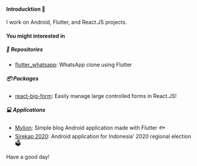 #### Introducktion 🦆

I work on Android, Flutter, and React.JS projects.

#### You might interested in

##### 🤖 Repositories

- [flutter_whatsapp](https://github.com/hanmajid/flutter_whatsapp): WhatsApp clone using Flutter

##### 📦 Packages

- [react-big-form](https://github.com/hanmajid/react-big-form/packages/385531): Easily manage large controlled forms in React.JS!

##### 💻 Applications

- [Mylion](https://play.google.com/store/apps/details?id=com.hanmajid.mylion): Simple blog Android application made with Flutter 🐟 
- [Sirekap 2020](https://play.google.com/store/apps/details?id=id.go.kpu.sirekap): Android application for Indonesia' 2020 regional election 🗳

Have a good day!
